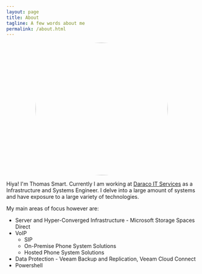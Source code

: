```yaml
---
layout: page
title: About
tagline: A few words about me
permalink: /about.html
---
```


<img src="{{site.url}}/assets/img/HeadShot.png" alt="Mug Shot" style="width: 350px; display: block; margin-left: auto; margin-right: auto;
webkit-border-radius: 50em;
	-moz-border-radius: 50em;
	border-radius: 50em;"/>

Hiya! I'm Thomas Smart. Currently I am working at [Daraco IT Services](http://www.daraco.com.au) as a Infrastructure and Systems Engineer. I delve into a large amount of systems and have exposure to a large variety of technologies.

My main areas of focus however are:

* Server and Hyper-Converged Infrastructure - Microsoft Storage Spaces Direct
* VoIP
	* SIP
	* On-Premise Phone System Solutions
	* Hosted Phone System Solutions
* Data Protection - Veeam Backup and Replication, Veeam Cloud Connect
* Powershell
